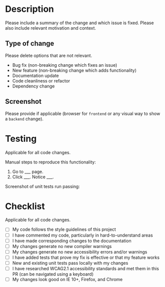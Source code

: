 # Description

Please include a summary of the change and which issue is fixed. Please also include relevant motivation and context.

## Type of change

Please delete options that are not relevant.

- Bug fix (non-breaking change which fixes an issue)
- New feature (non-breaking change which adds functionality)
- Documentation update
- Code cleanliness or refactor
- Dependency change

## Screenshot

Please provide if applicable (browser for `frontend` or any visual way to show a `backend` change).

# Testing

Applicable for all code changes.

Manual steps to reproduce this functionality:

1.  Go to \_\_\_ page.
2.  Click \_\_\_. Notice \_\_\_.

Screenshot of unit tests run passing:

# Checklist

Applicable for all code changes.

- [ ] My code follows the style guidelines of this project
- [ ] I have commented my code, particularly in hard-to-understand areas
- [ ] I have made corresponding changes to the documentation
- [ ] My changes generate no new compiler warnings
- [ ] My changes generate no new accessibility errors and/or warnings
- [ ] I have added tests that prove my fix is effective or that my feature works
- [ ] New and existing unit tests pass locally with my changes
- [ ] I have researched WCAG2.1 accessibility standards and met them in this PR (can be navigated using a keyboard)
- [ ] My changes look good on IE 10+, Firefox, and Chrome

